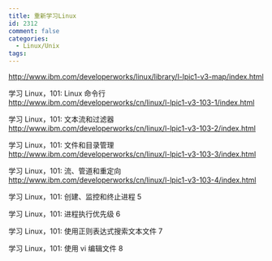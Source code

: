 ```yaml
---
title: 重新学习Linux
id: 2312
comment: false
categories:
  - Linux/Unix
tags:
---
```


http://www.ibm.com/developerworks/linux/library/l-lpic1-v3-map/index.html

学习 Linux，101: Linux 命令行
http://www.ibm.com/developerworks/cn/linux/l-lpic1-v3-103-1/index.html

学习 Linux，101: 文本流和过滤器
http://www.ibm.com/developerworks/cn/linux/l-lpic1-v3-103-2/index.html

学习 Linux，101: 文件和目录管理
http://www.ibm.com/developerworks/cn/linux/l-lpic1-v3-103-3/index.html

学习 Linux，101: 流、管道和重定向
http://www.ibm.com/developerworks/cn/linux/l-lpic1-v3-103-4/index.html

学习 Linux，101: 创建、监控和终止进程
5

学习 Linux，101: 进程执行优先级
6

学习 Linux，101: 使用正则表达式搜索文本文件
7

学习 Linux，101: 使用 vi 编辑文件
8
